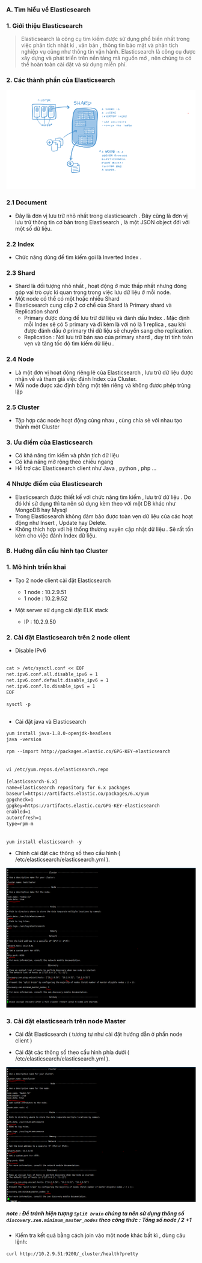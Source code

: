 ### A. Tìm hiểu về Elasticsearch 

### 1. Giới thiệu Elasticsearch
> Elasticsearch là công cụ tìm kiếm được sử dụng phổ biến nhất trong việc phân tích nhật kí , văn bản , thông tin bảo mật và phân tích nghiệp vụ cũng như thông tin vận hành. Elasticsearch là công cụ được xây dựng và phát triển trên nền
tảng mã nguồn mở , nên chúng ta có thể hoàn toàn cài đặt và sử dụng miễn phí.


### 2. Các thành phần của Elasticsearch

![](../images/25.png) 

### 2.1 Document

- Đây là đơn vị lưu trữ nhỏ nhất trong elasticsearch . Đây cũng là đơn vị lưu trữ thông tin cơ bản trong Elastisearch , là một JSON object đới với một số dữ liệu.

### 2.2 Index

- Chức năng dùng để tìm kiếm gọi là Inverted Index .

### 2.3 Shard

- Shard là đối tượng nhỏ nhất , hoạt động ở mức thấp nhất nhưng đóng góp vai trò cực kì quan trọng trong việc lưu dữ liệu ở mỗi node.
- Một node có thể có một hoặc nhiều Shard
- Elasticsearch cung cấp 2 cơ chế của Shard là Primary shard và Replication shard
	- Primary được dùng để lưu trữ dữ liệu và đánh dấu Index . Mặc định mỗi Index sẽ có 5 primary và đi kèm là với nó là 1 replica , sau khi được đánh dấu ở primary thì dữ liệu sẽ chuyển sang cho replication.
	- Replication : Nơi lưu trữ bản sao của primary shard , duy trì tính toàn vẹn và tăng tốc độ tìm kiếm dữ liệu . 

### 2.4 Node 
	
- Là một đơn vị hoạt động riêng lẻ của Elasticsearch  , lưu trữ dữ liệu được nhận về và tham giá việc đánh Index của Cluster.
- Mỗi node được xác định bằng một tên riêng và không đươc phép trùng lặp

### 2.5 Cluster

- Tập hợp các node hoạt động cùng nhau , cùng chia sẻ với nhau tạo thành một Cluster

### 3. Ưu điểm của Elasticsearch 

- Có khả năng tìm kiếm và phân tích dữ liệu
- Có khả năng mở rộng theo chiều ngang
- Hỗ trợ các Elasticsearch client như Java , python , php ...

### 4 Nhược điểm của Elasticsearch 

- Elasticsearch được thiết kế với chức năng tìm kiếm , lưu trữ dữ liệu . Do đó khi sử dụng thì ta nên sử dụng kèm theo  với một DB khác như MongoDB hay Mysql
- Trong Elasticsearch không đảm bảo được toàn vẹn dữ liệu của các hoạt động như Insert , Update hay Delete.
- Không thích hợp với hệ thống thường xuyên cập nhật dữ liệu . Sẽ rất tốn kém cho việc đánh Index dữ liệu.

### B. Hướng dẫn cấu hình tạo Cluster

### 1. Mô hình triển khai
- Tạo 2 node client cài đặt Elasticsearch 
	- 1 node : 10.2.9.51
	- 1 node : 10.2.9.52
 
- Một server sử dụng cài đặt ELK stack	
	- IP : 10.2.9.50


### 2. Cài đặt Elasticsearch trên 2 node client

- Disable IPv6

```

cat > /etc/sysctl.conf << EOF
net.ipv6.conf.all.disable_ipv6 = 1
net.ipv6.conf.default.disable_ipv6 = 1
net.ipv6.conf.lo.disable_ipv6 = 1
EOF

sysctl -p


```

- Cài đặt java và Elasticsearch 

```
yum install java-1.8.0-openjdk-headless
java -version

rpm --import http://packages.elastic.co/GPG-KEY-elasticsearch


vi /etc/yum.repos.d/elasticsearch.repo

[elasticsearch-6.x]
name=Elasticsearch repository for 6.x packages
baseurl=https://artifacts.elastic.co/packages/6.x/yum
gpgcheck=1
gpgkey=https://artifacts.elastic.co/GPG-KEY-elasticsearch
enabled=1
autorefresh=1
type=rpm-m


yum install elasticsearch -y

```

- Chỉnh cài đặt các thông số theo cấu hình ( /etc/elasticsearch/elasticsearch.yml ).

![](../images/26.png)


### 3. Cài đặt elasticsearh trên node Master 

- Cài đắt Elasticsearch ( tương tự như cài đặt hướng dẫn ở phần node client )

- Cài đặt các thông số theo cấu hình phía dưới ( /etc/elasticsearch/elasticsearch.yml ).

![](../images/27.png)


##### note : Để tránh hiện tượng ` Split brain ` chúng ta nên sử dụng thông số ` discovery.zen.minimum_master_nodes` theo công thức :  Tổng số node / 2 +1

- Kiểm tra kết quả bằng cách join vào một node khác bất kì , dùng câu lệnh:

` curl http://10.2.9.51:9200/_cluster/health?pretty `





















